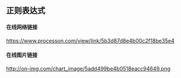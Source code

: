 ## 正则表达式

#### 在线网络链接
https://www.processon.com/view/link/5b3d87d8e4b00c2f18be35e4

#### 在线图片链接
http://on-img.com/chart_image/5add499be4b0518eacc94649.png

